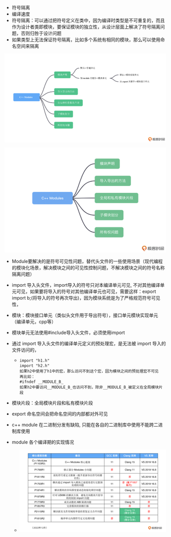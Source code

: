* 符号隔离
* 编译速度
* 符号隔离：可以通过把符号定义在类中，因为编译时类型是不可重复的，而且作为设计者类即模块，要保证模块的独立性，从设计层面上解决了符号隔离问题，否则归咎于设计问题
* 如果类型上无法保证符号隔离，比如多个系统有相同的模块，那么可以使用命名空间来隔离

![img](.\module1-2.png)

![img](.\module1-1.png)

* Module要解决的是符号可见性问题，替代头文件的一些使用场景（现代编程的模块化场景，解决模块之间的可见性控制问题，不解决模块之间的符号名称隔离问题）

* import 导入头文件，import导入的符号只对本编译单元可见, 不对其他编译单元可见，如果要将导入的符号对其他编译单元也可见，需要这样：export import b;(将导入的符号再次导出)，因为模块系统是为了严格规范符号可见性，

* 模块：模块接口单元（类似头文件用于导出符号），接口单元模块实现单元（编译单元，cpp等）

* 模块单元无法使用#include导入头文件，必须使用import

* 通过 import 导入头文件的编译单元定义的预处理宏，是无法被 import 导入的文件访问的，

  * ```
    import "h1.h"
    import "h2.h"
    如果h2中使用了h1中的宏，那么访问不到这个宏，因为模块之间的预处理宏不可见
    再比如：
    #ifndef __MODULE_B_
    如果h2中要访问__MODULE_B_也访问不到，除非__MODULE_B_被定义在全局模块片段
    
    ```

* 模块片段：全局模块片段和私有模块片段

* export 命名空间会把命名空间的内部都对外可见

* c++ module 在二进制分发有缺陷, 只能在各自的二进制库中使用不能跨二进制库使用

* module 各个编译期的实现情况

  * ![img](.\module1-3.png)